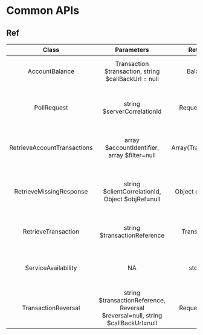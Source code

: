 # Common APIs

## Ref

|            Class            |                                   Parameters                                    |       Return       |                             Description                             |
| :-------------------------: | :-----------------------------------------------------------------------------: | :----------------: | :-----------------------------------------------------------------: |
|       AccountBalance        |              Transaction $transaction, string $callBackUrl = null               |      Balance       |           Returns the balances for the specified account.           |
|         PollRequest         |                           string $serverCorrelationId                           |    RequestState    | Retrieves the state of a request for a given Server Correlation Id. |
| RetrieveAccountTransactions |                  array $accountIdentifier, array $filter=null                   | Array(Transaction) |         Returns a set of transactions for a given account.          |
|   RetrieveMissingResponse   |                string $clientCorrelationId, Object $objRef=null                 |  Object or stdObj  | Retrieves a representation of the resource assuming that it exists. |
|     RetrieveTransaction     |                          string $transactionReference                           |    Transaction     |             Get transaction object using reference id.              |
|     ServiceAvailability     |                                       NA                                        |       stdObj       | To determine the availability of the service from the API provider. |
|     TransactionReversal     | string $transactionReference, Reversal $reversal=null, string $callBackUrl=null |    RequestState    |       To reverse a merchant transaction in failure scenarios.       |
